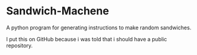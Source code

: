 # Sandwich-Machene
A python program for generating instructions to make random sandwiches.

I put this on GitHub because i was told that i should have a public repository.
